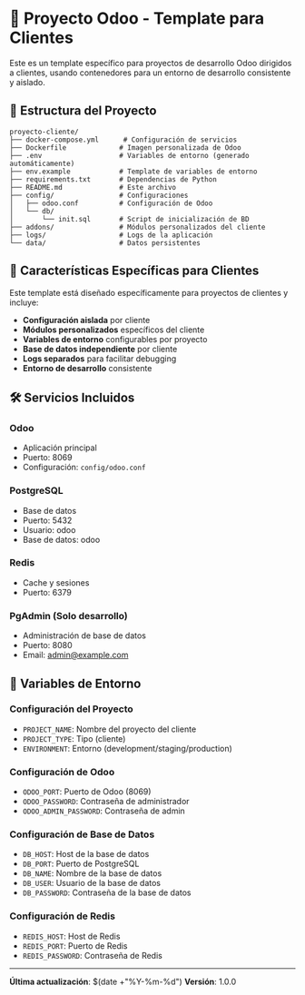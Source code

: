 # 🚀 Proyecto Odoo - Template para Clientes

Este es un template específico para proyectos de desarrollo Odoo dirigidos a clientes, usando contenedores para un entorno de desarrollo consistente y aislado.

## 📁 Estructura del Proyecto

```text
proyecto-cliente/
├── docker-compose.yml      # Configuración de servicios
├── Dockerfile             # Imagen personalizada de Odoo
├── .env                   # Variables de entorno (generado automáticamente)
├── env.example            # Template de variables de entorno
├── requirements.txt       # Dependencias de Python
├── README.md              # Este archivo
├── config/                # Configuraciones
│   ├── odoo.conf          # Configuración de Odoo
│   └── db/
│       └── init.sql       # Script de inicialización de BD
├── addons/                # Módulos personalizados del cliente
├── logs/                  # Logs de la aplicación
└── data/                  # Datos persistentes
```

## 🎯 Características Específicas para Clientes

Este template está diseñado específicamente para proyectos de clientes y incluye:

- **Configuración aislada** por cliente
- **Módulos personalizados** específicos del cliente
- **Variables de entorno** configurables por proyecto
- **Base de datos independiente** por cliente
- **Logs separados** para facilitar debugging
- **Entorno de desarrollo** consistente

## 🛠️ Servicios Incluidos

### **Odoo**

- Aplicación principal
- Puerto: 8069
- Configuración: `config/odoo.conf`

### **PostgreSQL**

- Base de datos
- Puerto: 5432
- Usuario: odoo
- Base de datos: odoo

### **Redis**

- Cache y sesiones
- Puerto: 6379

### **PgAdmin** (Solo desarrollo)

- Administración de base de datos
- Puerto: 8080
- Email: [admin@example.com](mailto:admin@example.com)

## 📝 Variables de Entorno

### **Configuración del Proyecto**

- `PROJECT_NAME`: Nombre del proyecto del cliente
- `PROJECT_TYPE`: Tipo (cliente)
- `ENVIRONMENT`: Entorno (development/staging/production)

### **Configuración de Odoo**

- `ODOO_PORT`: Puerto de Odoo (8069)
- `ODOO_PASSWORD`: Contraseña de administrador
- `ODOO_ADMIN_PASSWORD`: Contraseña de admin

### **Configuración de Base de Datos**

- `DB_HOST`: Host de la base de datos
- `DB_PORT`: Puerto de PostgreSQL
- `DB_NAME`: Nombre de la base de datos
- `DB_USER`: Usuario de la base de datos
- `DB_PASSWORD`: Contraseña de la base de datos

### **Configuración de Redis**

- `REDIS_HOST`: Host de Redis
- `REDIS_PORT`: Puerto de Redis
- `REDIS_PASSWORD`: Contraseña de Redis

---

**Última actualización**: $(date +"%Y-%m-%d")
**Versión**: 1.0.0
